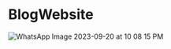 ﻿# BlogWebsite
![WhatsApp Image 2023-09-20 at 10 08 15 PM](https://github.com/babinunnaguppala/BlogWebsite/assets/106620206/18154017-e4da-46f7-a67e-6e31b4512dbd)
